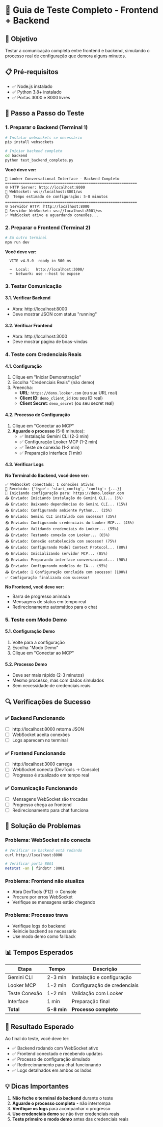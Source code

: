 # 🧪 Guia de Teste Completo - Frontend + Backend

## 🎯 **Objetivo**
Testar a comunicação completa entre frontend e backend, simulando o processo real de configuração que demora alguns minutos.

## 📋 **Pré-requisitos**
- ✅ Node.js instalado
- ✅ Python 3.8+ instalado
- ✅ Portas 3000 e 8000 livres

## 🚀 **Passo a Passo do Teste**

### **1. Preparar o Backend (Terminal 1)**

```bash
# Instalar websockets se necessário
pip install websockets

# Iniciar backend completo
cd backend
python test_backend_complete.py
```

**Você deve ver:**
```
🚀 Looker Conversational Interface - Backend Completo
============================================================
🌐 HTTP Server: http://localhost:8000
📡 WebSocket: ws://localhost:8001/ws
⏱️  Tempo estimado de configuração: 5-8 minutos
============================================================
🌐 Servidor HTTP: http://localhost:8000
📡 Servidor WebSocket: ws://localhost:8001/ws
✅ WebSocket ativo e aguardando conexões...
```

### **2. Preparar o Frontend (Terminal 2)**

```bash
# Em outro terminal
npm run dev
```

**Você deve ver:**
```
  VITE v4.5.0  ready in 500 ms

  ➜  Local:   http://localhost:3000/
  ➜  Network: use --host to expose
```

### **3. Testar Comunicação**

#### **3.1. Verificar Backend**
- Abra: http://localhost:8000
- Deve mostrar JSON com status "running"

#### **3.2. Verificar Frontend**
- Abra: http://localhost:3000
- Deve mostrar página de boas-vindas

### **4. Teste com Credenciais Reais**

#### **4.1. Configuração**
1. Clique em "Iniciar Demonstração"
2. Escolha "Credenciais Reais" (não demo)
3. Preencha:
   - **URL**: `https://demo.looker.com` (ou sua URL real)
   - **Client ID**: `demo_client_id` (ou seu ID real)
   - **Client Secret**: `demo_secret` (ou seu secret real)

#### **4.2. Processo de Configuração**
1. Clique em "Conectar ao MCP"
2. **Aguarde o processo** (5-8 minutos):
   - ✅ Instalação Gemini CLI (2-3 min)
   - ✅ Configuração Looker MCP (1-2 min)
   - ✅ Teste de conexão (1-2 min)
   - ✅ Preparação interface (1 min)

#### **4.3. Verificar Logs**
**No Terminal do Backend, você deve ver:**
```
✅ WebSocket conectado: 1 conexões ativas
📨 Recebido: {'type': 'start_config', 'config': {...}}
🔧 Iniciando configuração para: https://demo.looker.com
📤 Enviado: Iniciando instalação do Gemini CLI... (5%)
📤 Enviado: Baixando dependências do Gemini CLI... (15%)
📤 Enviado: Configurando ambiente Python... (25%)
📤 Enviado: Gemini CLI instalado com sucesso! (35%)
📤 Enviado: Configurando credenciais do Looker MCP... (45%)
📤 Enviado: Validando credenciais do Looker... (55%)
📤 Enviado: Testando conexão com Looker... (65%)
📤 Enviado: Conexão estabelecida com sucesso! (75%)
📤 Enviado: Configurando Model Context Protocol... (80%)
📤 Enviado: Inicializando servidor MCP... (85%)
📤 Enviado: Preparando interface conversacional... (90%)
📤 Enviado: Configurando modelos de IA... (95%)
📤 Enviado: 🎉 Configuração concluída com sucesso! (100%)
✅ Configuração finalizada com sucesso!
```

**No Frontend, você deve ver:**
- Barra de progresso animada
- Mensagens de status em tempo real
- Redirecionamento automático para o chat

### **5. Teste com Modo Demo**

#### **5.1. Configuração Demo**
1. Volte para a configuração
2. Escolha "Modo Demo"
3. Clique em "Conectar ao MCP"

#### **5.2. Processo Demo**
- Deve ser mais rápido (2-3 minutos)
- Mesmo processo, mas com dados simulados
- Sem necessidade de credenciais reais

## 🔍 **Verificações de Sucesso**

### **✅ Backend Funcionando**
- [ ] http://localhost:8000 retorna JSON
- [ ] WebSocket aceita conexões
- [ ] Logs aparecem no terminal

### **✅ Frontend Funcionando**
- [ ] http://localhost:3000 carrega
- [ ] WebSocket conecta (DevTools → Console)
- [ ] Progresso é atualizado em tempo real

### **✅ Comunicação Funcionando**
- [ ] Mensagens WebSocket são trocadas
- [ ] Progresso chega ao frontend
- [ ] Redirecionamento para chat funciona

## 🐛 **Solução de Problemas**

### **Problema: WebSocket não conecta**
```bash
# Verificar se backend está rodando
curl http://localhost:8000

# Verificar porta 8001
netstat -an | findstr :8001
```

### **Problema: Frontend não atualiza**
- Abra DevTools (F12) → Console
- Procure por erros WebSocket
- Verifique se mensagens estão chegando

### **Problema: Processo trava**
- Verifique logs do backend
- Reinicie backend se necessário
- Use modo demo como fallback

## 📊 **Tempos Esperados**

| Etapa | Tempo | Descrição |
|-------|-------|-----------|
| Gemini CLI | 2-3 min | Instalação e configuração |
| Looker MCP | 1-2 min | Configuração de credenciais |
| Teste Conexão | 1-2 min | Validação com Looker |
| Interface | 1 min | Preparação final |
| **Total** | **5-8 min** | **Processo completo** |

## 🎉 **Resultado Esperado**

Ao final do teste, você deve ter:
- ✅ Backend rodando com WebSocket ativo
- ✅ Frontend conectado e recebendo updates
- ✅ Processo de configuração simulado
- ✅ Redirecionamento para chat funcionando
- ✅ Logs detalhados em ambos os lados

## 💡 **Dicas Importantes**

1. **Não feche o terminal do backend** durante o teste
2. **Aguarde o processo completo** - não interrompa
3. **Verifique os logs** para acompanhar o progresso
4. **Use credenciais demo** se não tiver credenciais reais
5. **Teste primeiro o modo demo** antes das credenciais reais
